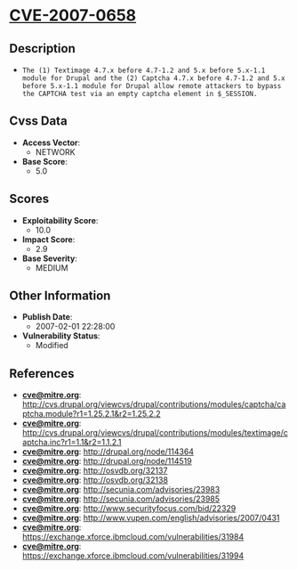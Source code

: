
# [CVE-2007-0658](https://cve.mitre.org/cgi-bin/cvename.cgi?name=CVE-2007-0658)

## Description

- `The (1) Textimage 4.7.x before 4.7-1.2 and 5.x before 5.x-1.1 module for Drupal and the (2) Captcha 4.7.x before 4.7-1.2 and 5.x before 5.x-1.1 module for Drupal allow remote attackers to bypass the CAPTCHA test via an empty captcha element in $_SESSION.`

## Cvss Data

- **Access Vector**:
  - NETWORK
- **Base Score**:
  - 5.0

## Scores

- **Exploitability Score**:
  - 10.0
- **Impact Score**:
  - 2.9
- **Base Severity**:
  - MEDIUM

## Other Information

- **Publish Date**:
  - 2007-02-01 22:28:00
- **Vulnerability Status**:
  - Modified

## References

- **cve@mitre.org**: http://cvs.drupal.org/viewcvs/drupal/contributions/modules/captcha/captcha.module?r1=1.25.2.1&r2=1.25.2.2
- **cve@mitre.org**: http://cvs.drupal.org/viewcvs/drupal/contributions/modules/textimage/captcha.inc?r1=1.1&r2=1.1.2.1
- **cve@mitre.org**: http://drupal.org/node/114364
- **cve@mitre.org**: http://drupal.org/node/114519
- **cve@mitre.org**: http://osvdb.org/32137
- **cve@mitre.org**: http://osvdb.org/32138
- **cve@mitre.org**: http://secunia.com/advisories/23983
- **cve@mitre.org**: http://secunia.com/advisories/23985
- **cve@mitre.org**: http://www.securityfocus.com/bid/22329
- **cve@mitre.org**: http://www.vupen.com/english/advisories/2007/0431
- **cve@mitre.org**: https://exchange.xforce.ibmcloud.com/vulnerabilities/31984
- **cve@mitre.org**: https://exchange.xforce.ibmcloud.com/vulnerabilities/31994

